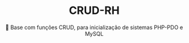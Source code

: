 <h1 align="center">
    <h1 align="center">CRUD-RH</h1>
</h1>

<p align="center">🚀 Base com funções CRUD, para inicialização de sistemas PHP-PDO e MySQL</p>


